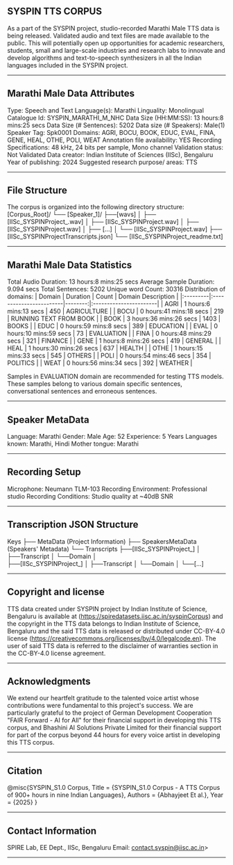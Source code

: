 ## SYSPIN TTS CORPUS

As a part of the SYSPIN project, studio-recorded Marathi Male TTS data is being released.
Validated audio and text files are made available to the public. This will potentially open up
opportunities for academic researchers, students, small and large-scale industries and research
labs to innovate and develop algorithms and text-to-speech synthesizers in all the Indian languages
included in the SYSPIN project.

---

## Marathi Male Data Attributes

Type: Speech and Text
Language(s): Marathi
Linguality: Monolingual
Catalogue Id: SYSPIN_MARATHI_M_NHC
Data Size (HH:MM:SS): 13 hours:8 mins:25 secs
Data Size (# Sentences): 5202
Data size (# Speakers): Male(1)
Speaker Tag: Spk0001
Domains: AGRI, BOCU, BOOK, EDUC, EVAL, FINA, GENE, HEAL, OTHE, POLI, WEAT
Annotation file availability: YES
Recording Specifications: 48 kHz, 24 bits per sample, Mono channel
Validation status: Not Validated
Data creator: Indian Institute of Sciences (IISc), Bengaluru
Year of publishing: 2024
Suggested research purpose/ areas: TTS

---

## File Structure

The corpus is organized into the following directory structure:
[Corpus_Root]/
└── [Speaker_1]/
      ├──[wavs]
      │    ├── [IISc_SYSPINProject_<languageTag><genderTag><domainTag><uniqueID>.wav]
      │    ├── [IISc_SYSPINProject<languageTag><genderTag><domainTag><uniqueID>.wav]
      │    ├── [IISc_SYSPINProject<languageTag><genderTag><domainTag><uniqueID>.wav]
      │    ├── [...]
      │    └── [IISc_SYSPINProject<languageTag><genderTag><domainTag><uniqueID>.wav]
      ├── [IISc_SYSPINProject<languageTag><genderTag><speakerTag><qualityCheckTag>Transcripts.json]
      └── [IISc_SYSPINProject<languageTag><genderTag><speakerTag><qualityCheckTag>_readme.txt]

---

## Marathi Male Data Statistics

Total Audio Duration:    13 hours:8 mins:25 secs
Average Sample Duration: 9.094 secs
Total Sentences:         5202
Unique word Count:       30316
Distribution of domains:
| Domain   | Duration                |   Count | Domain Description     |
|:---------|:------------------------|--------:|:-----------------------|
| AGRI     | 1 hours:6 mins:13 secs  |    450  | AGRICULTURE            |
| BOCU     | 0 hours:41 mins:18 secs |    219  | RUNNING TEXT FROM BOOK |
| BOOK     | 3 hours:36 mins:26 secs |    1403 | BOOKS                  |
| EDUC     | 0 hours:59 mins:8 secs  |    389  | EDUCATION              |
| EVAL     | 0 hours:10 mins:59 secs |    73   | EVALUATION             |
| FINA     | 0 hours:48 mins:29 secs |    321  | FINANCE                |
| GENE     | 1 hours:8 mins:26 secs  |    419  | GENERAL                |
| HEAL     | 1 hours:30 mins:26 secs |    637  | HEALTH                 |
| OTHE     | 1 hours:15 mins:33 secs |    545  | OTHERS                 |
| POLI     | 0 hours:54 mins:46 secs |    354  | POLITICS               |
| WEAT     | 0 hours:56 mins:34 secs |    392  | WEATHER                |

Samples in EVALUATION domain are recommended for testing TTS models. These samples belong to
various domain specific sentences, conversational sentences and erroneous sentences.

---

## Speaker MetaData

Language: Marathi
Gender: Male
Age: 52
Experience: 5 Years
Languages known: Marathi, Hindi
Mother tongue: Marathi

---

## Recording Setup

Microphone: Neumann TLM-103
Recording Environment: Professional studio
Recording Conditions: Studio quality at ~40dB SNR

---

## Transcription JSON Structure

Keys
├── MetaData (Project Information)
├── SpeakersMetaData (Speakers' Metadata)
└── Transcripts
        ├──[IISc_SYSPINProject_<languageTag><genderTag><domainTag><uniqueID>]
        │ 			├──Transcript
        │ 			└──Domain
        │ 		
        ├──[IISc_SYSPINProject<languageTag><genderTag><domainTag>_<uniqueID>]
        │ 			├──Transcript
        │ 			└──Domain
        │
        └──[...]

---

## Copyright and license

TTS data created under SYSPIN project by Indian Institute of Science, Bengaluru is available
at (https://spiredatasets.iisc.ac.in/syspinCorpus) and the copyright in the TTS data belongs to
Indian Institute of Science, Bengaluru and the said TTS data is released or distributed under
CC-BY-4.0 license (https://creativecommons.org/licenses/by/4.0/legalcode.en). The user of
said TTS data is referred to the disclaimer of warranties section in the CC-BY-4.0 license
agreement.

---

## Acknowledgments

We extend our heartfelt gratitude to the talented voice artist whose contributions were
fundamental to this project's success.
We are particularly grateful to the project of German Development Cooperation "FAIR Forward - AI
for All" for their financial support in developing this TTS corpus, and Bhashini AI Solutions 
Private Limited for their financial support for part of the corpus beyond 44 hours for every 
voice artist in developing this TTS corpus.

---

## Citation

@misc{SYSPIN_S1.0 Corpus,
     	Title = {SYSPIN_S1.0 Corpus - A TTS Corpus of 900+ hours in nine Indian Languages},
     	Authors = {Abhayjeet Et al.},
     	Year = {2025}
}

---

## Contact Information

SPIRE Lab, EE Dept., IISc, Bengaluru
Email: contact.syspin@iisc.ac.in>

---
